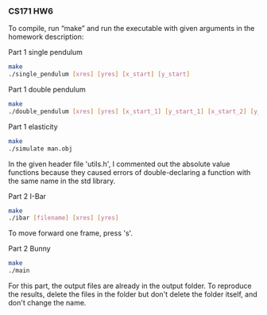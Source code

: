 ### CS171 HW6


To compile, run “make” and run the executable with given arguments in the homework description:

Part 1 single pendulum
```bash
make
./single_pendulum [xres] [yres] [x_start] [y_start]
```

Part 1 double pendulum
```bash
make
./double_pendulum [xres] [yres] [x_start_1] [y_start_1] [x_start_2] [y_start_2]
```

Part 1 elasticity
```bash
make
./simulate man.obj
```
In the given header file 'utils.h', I commented out the absolute value functions because they caused errors of double-declaring a function with the same name in the std library.

Part 2 I-Bar
```bash
make
./ibar [filename] [xres] [yres]
```
To move forward one frame, press 's'.

Part 2 Bunny
```bash
make
./main
```
For this part, the output files are already in the output folder. To reproduce the results, delete the files in the folder but don't delete the folder itself, and don't change the name.
